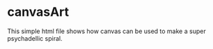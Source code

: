 # canvasArt

This simple html file shows how canvas can be used to make a super psychadellic spiral.
